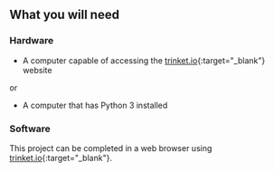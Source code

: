 ## What you will need

### Hardware

+ A computer capable of accessing the [trinket.io](https://trinket.io){:target="_blank"} website 

or 

+ A computer that has Python 3 installed

### Software

This project can be completed in a web browser using [trinket.io](https://trinket.io){:target="_blank"}.
